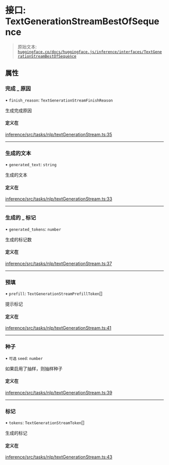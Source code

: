 # 接口: TextGenerationStreamBestOfSequence

> 原始文本: [`huggingface.co/docs/huggingface.js/inference/interfaces/TextGenerationStreamBestOfSequence`](https://huggingface.co/docs/huggingface.js/inference/interfaces/TextGenerationStreamBestOfSequence)

## 属性

### 完成 _ 原因

• `finish_reason`: `TextGenerationStreamFinishReason`

生成完成原因

#### 定义在

[inference/src/tasks/nlp/textGenerationStream.ts:35](https://github.com/huggingface/huggingface.js/blob/main/packages/inference/src/tasks/nlp/textGenerationStream.ts#L35)

* * *

### 生成的文本

• `generated_text`: `string`

生成的文本

#### 定义在

[inference/src/tasks/nlp/textGenerationStream.ts:33](https://github.com/huggingface/huggingface.js/blob/main/packages/inference/src/tasks/nlp/textGenerationStream.ts#L33)

* * *

### 生成的 _ 标记

• `generated_tokens`: `number`

生成的标记数

#### 定义在

[inference/src/tasks/nlp/textGenerationStream.ts:37](https://github.com/huggingface/huggingface.js/blob/main/packages/inference/src/tasks/nlp/textGenerationStream.ts#L37)

* * *

### 预填

• `prefill`: `TextGenerationStreamPrefillToken`[]

提示标记

#### 定义在

[inference/src/tasks/nlp/textGenerationStream.ts:41](https://github.com/huggingface/huggingface.js/blob/main/packages/inference/src/tasks/nlp/textGenerationStream.ts#L41)

* * *

### 种子

• `可选` `seed`: `number`

如果启用了抽样，则抽样种子

#### 定义在

[inference/src/tasks/nlp/textGenerationStream.ts:39](https://github.com/huggingface/huggingface.js/blob/main/packages/inference/src/tasks/nlp/textGenerationStream.ts#L39)

* * *

### 标记

• `tokens`: `TextGenerationStreamToken`[]

生成的标记

#### 定义在

[inference/src/tasks/nlp/textGenerationStream.ts:43](https://github.com/huggingface/huggingface.js/blob/main/packages/inference/src/tasks/nlp/textGenerationStream.ts#L43)
